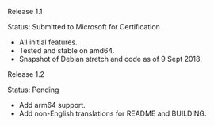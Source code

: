 Release 1.1

Status: Submitted to Microsoft for Certification

- All initial features.
- Tested and stable on amd64.
- Snapshot of Debian stretch and code as of 9 Sept 2018.

Release 1.2

Status: Pending

- Add arm64 support.
- Add non-English translations for README and BUILDING.

